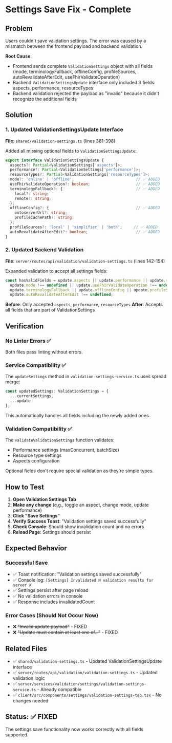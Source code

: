 # Settings Save Fix - Complete

## Problem
Users couldn't save validation settings. The error was caused by a mismatch between the frontend payload and backend validation.

**Root Cause**: 
- Frontend sends complete `ValidationSettings` object with all fields (mode, terminologyFallback, offlineConfig, profileSources, autoRevalidateAfterEdit, useFhirValidateOperation)
- Backend `ValidationSettingsUpdate` interface only included 3 fields: aspects, performance, resourceTypes
- Backend validation rejected the payload as "invalid" because it didn't recognize the additional fields

## Solution

### 1. Updated ValidationSettingsUpdate Interface
**File**: `shared/validation-settings.ts` (lines 381-398)

Added all missing optional fields to `ValidationSettingsUpdate`:
```typescript
export interface ValidationSettingsUpdate {
  aspects?: Partial<ValidationSettings['aspects']>;
  performance?: Partial<ValidationSettings['performance']>;
  resourceTypes?: Partial<ValidationSettings['resourceTypes']>;
  mode?: 'online' | 'offline';                           // ✅ ADDED
  useFhirValidateOperation?: boolean;                    // ✅ ADDED
  terminologyFallback?: {                                // ✅ ADDED
    local?: string;
    remote?: string;
  };
  offlineConfig?: {                                      // ✅ ADDED
    ontoserverUrl?: string;
    profileCachePath?: string;
  };
  profileSources?: 'local' | 'simplifier' | 'both';     // ✅ ADDED
  autoRevalidateAfterEdit?: boolean;                     // ✅ ADDED
}
```

### 2. Updated Backend Validation
**File**: `server/routes/api/validation/validation-settings.ts` (lines 142-154)

Expanded validation to accept all settings fields:
```typescript
const hasValidFields = update.aspects || update.performance || update.resourceTypes || 
  update.mode !== undefined || update.useFhirValidateOperation !== undefined ||
  update.terminologyFallback || update.offlineConfig || update.profileSources || 
  update.autoRevalidateAfterEdit !== undefined;
```

**Before**: Only accepted `aspects`, `performance`, `resourceTypes`
**After**: Accepts all fields that are part of ValidationSettings

## Verification

### No Linter Errors ✅
Both files pass linting without errors.

### Service Compatibility ✅
The `updateSettings` method in `validation-settings-service.ts` uses spread merge:
```typescript
const updatedSettings: ValidationSettings = {
  ...currentSettings,
  ...update
};
```
This automatically handles all fields including the newly added ones.

### Validation Compatibility ✅
The `validateValidationSettings` function validates:
- Performance settings (maxConcurrent, batchSize)
- Resource type settings
- Aspects configuration

Optional fields don't require special validation as they're simple types.

## How to Test

1. **Open Validation Settings Tab**
2. **Make any change** (e.g., toggle an aspect, change mode, update performance)
3. **Click "Save Settings"**
4. **Verify Success Toast**: "Validation settings saved successfully"
5. **Check Console**: Should show invalidation count and no errors
6. **Reload Page**: Settings should persist

## Expected Behavior

### Successful Save
- ✅ Toast notification: "Validation settings saved successfully"
- ✅ Console log: `[Settings] Invalidated N validation results for server X`
- ✅ Settings persist after page reload
- ✅ No validation errors in console
- ✅ Response includes invalidatedCount

### Error Cases (Should Not Occur Now)
- ❌ ~~"Invalid update payload"~~ - FIXED
- ❌ ~~"Update must contain at least one of..."~~ - FIXED

## Related Files
- ✅ `shared/validation-settings.ts` - Updated ValidationSettingsUpdate interface
- ✅ `server/routes/api/validation/validation-settings.ts` - Updated validation logic
- ✅ `server/services/validation/settings/validation-settings-service.ts` - Already compatible
- ✅ `client/src/components/settings/validation-settings-tab.tsx` - No changes needed

## Status: ✅ FIXED

The settings save functionality now works correctly with all fields supported.

